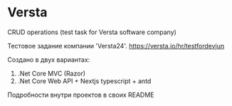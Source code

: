 # Versta
CRUD operations (test task for Versta software company)

Тестовое задание компании 'Versta24'. https://versta.io/hr/testfordevjun

Создано в двух вариантах:

1) .Net Core MVC (Razor)
2) .Net Core Web API + Nextjs typescript + antd

Подробности внутри проектов в своих README
